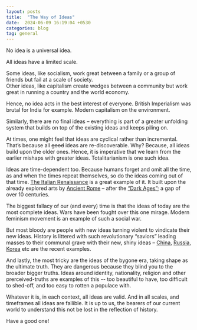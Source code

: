 ```yaml
---
layout: posts
title:  "The Way of Ideas"
date:  2024-06-09 16:19:04 +0530
categories: blog
tag: general
---
```

No idea is a universal idea.

All ideas have a limited scale.

Some ideas, like socialism, work great between a family or a group of friends but fail at a scale of society.  
Other ideas, like capitalism create wedges between a community but work great in running a country and the world economy.

Hence, no idea acts in the best interest of everyone. British Imperialism was brutal for India for example. Modern capitalism on the environment.

Similarly, there are no final ideas – everything is part of a greater unfolding system that builds on top of the existing ideas and keeps piling on.

At times, one might feel that ideas are cyclical rather than incremental. That’s because all ~~good~~ ideas are re-discoverable. Why? Because, all ideas build upon the older ones. Hence, it is imperative that we learn from the earlier mishaps with greater ideas. Totalitarianism is one such idea.

Ideas are time-dependent too. Because humans forget and omit all the time, as and when the times repeat themselves, so do the ideas coming out of that time. [The Italian Renaissance](https://en.wikipedia.org/wiki/Italian_Renaissance) is a great example of it. It built upon the already explored arts by [Ancient Rome](https://en.wikipedia.org/wiki/Classical_antiquity) – after the [“Dark Ages”](https://en.wikipedia.org/wiki/Dark_Ages_(historiography)); a gap of over 10 centuries.

The biggest fallacy of our (and every) time is that the ideas of today are the most complete ideas. Wars have been fought over this one mirage. Modern feminism movement is an example of such a social war.  

But most bloody are people with new ideas turning violent to vindicate their new ideas. History is littered with such revolutionary “saviors” leading masses to their communal grave with their new, shiny ideas – [China](https://en.wikipedia.org/wiki/Chinese_Communist_Revolution), [Russia](https://en.wikipedia.org/wiki/October_Revolution), [Korea](https://en.wikipedia.org/wiki/Korean_War) etc are the recent examples.

And lastly, the most tricky are the ideas of the bygone era, taking shape as the ultimate truth. They are dangerous because they blind you to the broader bigger truths. Ideas around identity, nationality, religion and other prerceived-truths are examples of this -- too beautiful to have, too difficult to shed-off, and too easy to rotten a populace with.

Whatever it is, in each context, all ideas are valid. And in all scales, and timeframes all ideas are fallible. It is up to us, the bearers of our current world to understand this not be lost in the reflection of history.

Have a good one!
